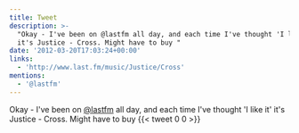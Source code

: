 ```yaml
---
title: Tweet
description: >-
  "Okay - I've been on @lastfm all day, and each time I've thought 'I like it'
  it's Justice - Cross. Might have to buy "
date: '2012-03-20T17:03:24+00:00'
links:
  - 'http://www.last.fm/music/Justice/Cross'
mentions:
  - '@lastfm'
---
```

Okay - I've been on [@lastfm](https://twitter.com/@lastfm) all day, and each time I've thought 'I like it' it's Justice - Cross. Might have to buy 
      {{< tweet 0 0 >}}
    
